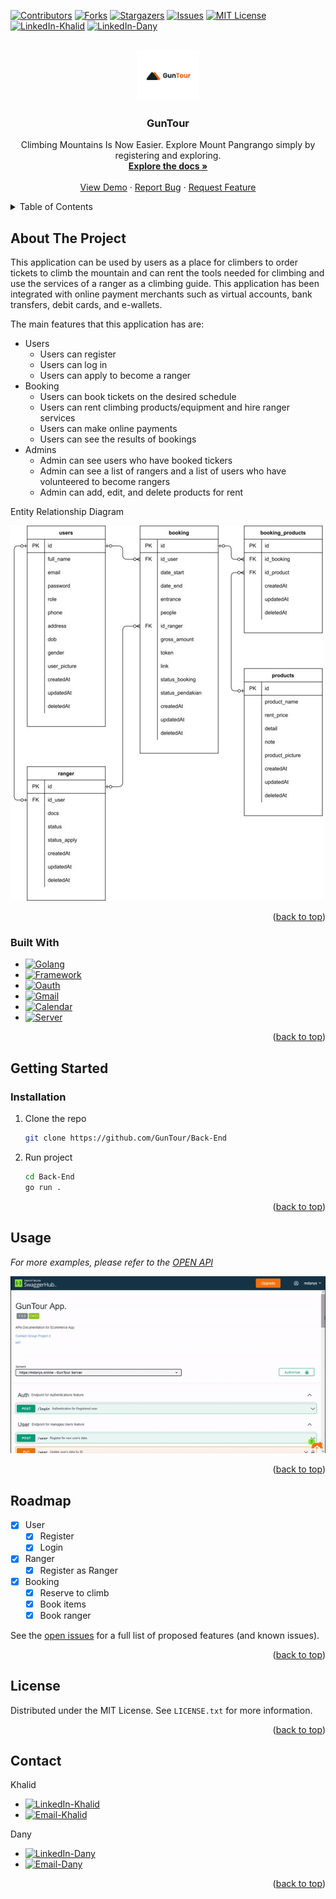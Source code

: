 <a name="GunTour Apps"></a>



[![Contributors][contributors-shield]][contributors-url]
[![Forks][forks-shield]][forks-url]
[![Stargazers][stars-shield]][stars-url]
[![Issues][issues-shield]][issues-url]
[![MIT License][license-shield]][license-url]
[![LinkedIn-Khalid][linkedin-shield]][linkedin-url-1]
[![LinkedIn-Dany][linkedin-shield]][linkedin-url-2]



<!-- PROJECT LOGO -->
<br />
<div align="center">
  <a href="https://github.com/GunTour/Back-End">
    <img src="readme/logo.png" alt="Logo" width="100" height="80">
  </a>

<h3 align="center">GunTour</h3>

  <p align="center">
    Climbing Mountains Is Now Easier. Explore Mount Pangrango simply by registering and exploring.
    <br />
    <a href="https://github.com/GunTour/Back-End"><strong>Explore the docs »</strong></a>
    <br />
    <br />
    <a href="https://github.com/GunTour/Back-End">View Demo</a>
    ·
    <a href="https://github.com/GunTour/Back-End/issues">Report Bug</a>
    ·
    <a href="https://github.com/GunTour/Back-End/issues">Request Feature</a>
  </p>
</div>



<!-- TABLE OF CONTENTS -->
<details>
  <summary>Table of Contents</summary>
  <ol>
    <li>
      <a href="#about-the-project">About The Project</a>
      <ul>
        <li><a href="#built-with">Built With</a></li>
      </ul>
    </li>
    <li>
      <a href="#getting-started">Getting Started</a>
      <ul>
        <li><a href="#installation">Installation</a></li>
      </ul>
    </li>
    <li><a href="#usage">Usage</a></li>
    <li><a href="#roadmap">Roadmap</a></li>
    <li><a href="#license">License</a></li>
    <li><a href="#contact">Contact</a></li>
  </ol>
</details>



<!-- ABOUT THE PROJECT -->
## About The Project

This application can be used by users as a place for climbers to order tickets to climb the mountain and can rent the tools needed for climbing and use the services of a ranger as a climbing guide. This application has been integrated with online payment merchants
such as virtual accounts, bank transfers, debit cards, and e-wallets.

The main features that this application has are:
- Users
    - Users can register
    - Users can log in
    - Users can apply to become a ranger
- Booking
    - Users can book tickets on the desired schedule
    - Users can rent climbing products/equipment and hire ranger services
    - Users can make online payments
    - Users can see the results of bookings
- Admins
    - Admin can see users who have booked tickers
    - Admin can see a list of rangers and a list of users who have volunteered to become rangers
    - Admin can add, edit, and delete products for rent

Entity Relationship Diagram

[![GunTour-ERD][erd-screenshot]](https://github.com/GunTour/Back-End/blob/main/readme/erd.jpg)

<p align="right">(<a href="#readme-top">back to top</a>)</p>



### Built With

* [![Golang][Go]][go-url]
* [![Framework][Echo]][echo-url]
* [![Oauth][Oauth]][oauth-url]
* [![Gmail][Gmail]][mail-url]
* [![Calendar][Calendar]][calendar-url]
* [![Server][AWS]][aws-url]

<p align="right">(<a href="#readme-top">back to top</a>)</p>



<!-- GETTING STARTED -->
## Getting Started

### Installation

1. Clone the repo
   ```bash
   git clone https://github.com/GunTour/Back-End
   ```
2. Run project
   ```bash
   cd Back-End
   go run .
   ```

<p align="right">(<a href="#readme-top">back to top</a>)</p>



<!-- USAGE EXAMPLES -->
## Usage

_For more examples, please refer to the [OPEN API](https://app.swaggerhub.com/apis-docs/khalidrianda/GunTour/1.0.0#/)_

[![GunTour-API][product-screenshot]](https://github.com/GunTour/Back-End/blob/main/readme/GunTour.gif)

<p align="right">(<a href="#readme-top">back to top</a>)</p>



<!-- ROADMAP -->
## Roadmap

- [x] User
    - [x] Register
    - [x] Login
- [x] Ranger
    - [x] Register as Ranger
- [x] Booking
    - [x] Reserve to climb
    - [x] Book items
    - [x] Book ranger

See the [open issues](https://github.com/GunTour/Back-End/issues) for a full list of proposed features (and known issues).

<p align="right">(<a href="#readme-top">back to top</a>)</p>



<!-- LICENSE -->
## License

Distributed under the MIT License. See `LICENSE.txt` for more information.

<p align="right">(<a href="#readme-top">back to top</a>)</p>



<!-- CONTACT -->
## Contact

Khalid 
- [![LinkedIn-Khalid][linkedin-shield]][linkedin-url-1]
- [![Email-Khalid][email-shield]][email-1]

Dany
- [![LinkedIn-Dany][linkedin-shield]][linkedin-url-2]
- [![Email-Dany][email-shield]][email-2]

<p align="right">(<a href="#readme-top">back to top</a>)</p>



<!-- MARKDOWN LINKS & IMAGES -->
<!-- https://www.markdownguide.org/basic-syntax/#reference-style-links -->
[contributors-shield]: https://img.shields.io/github/contributors/GunTour/Back-End.svg?style=for-the-badge
[contributors-url]: https://github.com/GunTour/Back-End/graphs/contributors
[forks-shield]: https://img.shields.io/github/forks/GunTour/Back-End.svg?style=for-the-badge
[forks-url]: https://github.com/GunTour/Back-End/network/members
[stars-shield]: https://img.shields.io/github/stars/GunTour/Back-End.svg?style=for-the-badge
[stars-url]: https://github.com/GunTour/Back-End/stargazers
[issues-shield]: https://img.shields.io/github/issues/GunTour/Back-End.svg?style=for-the-badge
[issues-url]: https://github.com/GunTour/Back-End/issues
[license-shield]: https://img.shields.io/github/license/GunTour/Back-End.svg?style=for-the-badge
[license-url]: https://github.com/GunTour/Back-End/blob/main/LICENSE.txt
[linkedin-shield]: https://img.shields.io/badge/-LinkedIn-black.svg?style=for-the-badge&logo=linkedin&colorB=555
[linkedin-url-1]: https://linkedin.com/in/khalidrianda
[linkedin-url-2]: https://linkedin.com/in/mochammaddany
[product-screenshot]: readme/GunTour.gif
[erd-screenshot]: readme/erd.jpg
[Go]: https://img.shields.io/github/go-mod/go-version/GunTour/Back-End
[go-url]: https://go.dev/
[Echo]: https://img.shields.io/badge/Echo-v4-9cf
[echo-url]: https://echo.labstack.com/
[Oauth]: https://img.shields.io/badge/OAuth-Google-informational
[oauth-url]: https://developers.google.com/identity/protocols/oauth2
[Gmail]: https://img.shields.io/badge/Gmail-Google-informational
[mail-url]: https://github.com/googleapis/google-api-go-client
[Calendar]: https://img.shields.io/badge/Calender-Google-informational
[calendar-url]: https://github.com/googleapis/google-api-go-client
[AWS]: https://img.shields.io/badge/AWS-EC2-orange
[aws-url]: https://aws.amazon.com/
[email-shield]: https://img.shields.io/badge/gmail-DD0031?style=for-the-badge&logo=gmail&logoColor=white
[email-1]: khalidrianda12@gmail.com
[email-2]: mochammaddany@gmail.com
